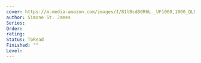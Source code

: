 ```yaml
---
cover: https://m.media-amazon.com/images/I/81lBcd80R6L._UF1000,1000_QL80_.jpg
author: Simone St. James
Series: 
Order: 
rating: 
Status: ToRead
Finished: ""
Level:
---
```









